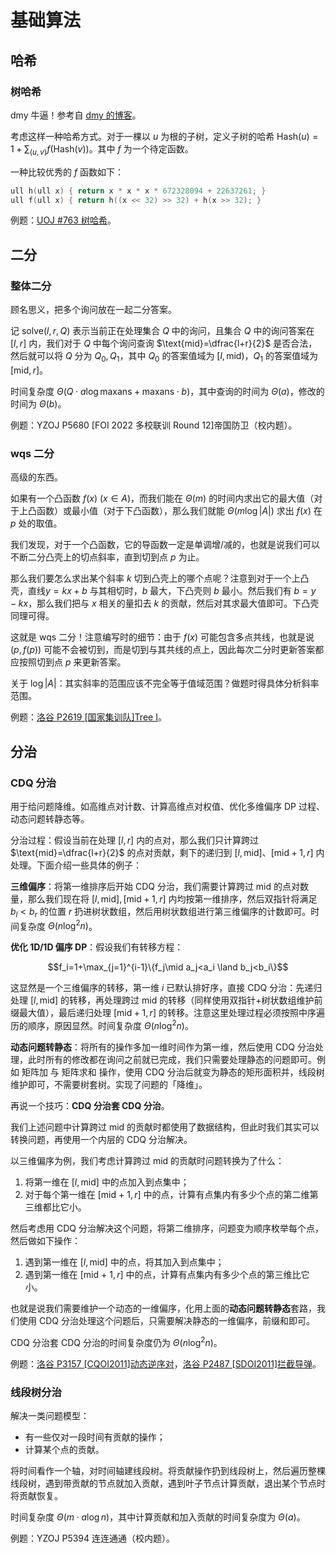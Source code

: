 # 基础算法
## 哈希
### 树哈希
dmy 牛逼！参考自 [dmy 的博客](https://peehs-moorhsum.blog.uoj.ac/blog/7891)。

考虑这样一种哈希方式。对于一棵以 $u$ 为根的子树，定义子树的哈希 $\text{Hash}(u)=1+\displaystyle\sum_{(u, v)}f(\text{Hash}(v))$。其中 $f$ 为一个待定函数。

一种比较优秀的 $f$ 函数如下：
```cpp
ull h(ull x) { return x * x * x * 672328094 + 22637261; }
ull f(ull x) { return h((x << 32) >> 32) + h(x >> 32); }
```

例题：[UOJ #763 树哈希](https://uoj.ac/problem/763)。
## 二分
### 整体二分
顾名思义，把多个询问放在一起二分答案。

记 $\text{solve}(l, r, Q)$ 表示当前正在处理集合 $Q$ 中的询问，且集合 $Q$ 中的询问答案在 $[l,r]$ 内，我们对于 $Q$ 中每个询问查询 $\text{mid}=\dfrac{l+r}{2}$ 是否合法，然后就可以将 $Q$ 分为 $Q_0, Q_1$，其中 $Q_0$ 的答案值域为 $[l,\text{mid})$，$Q_1$ 的答案值域为 $[\text{mid},r]$。

时间复杂度 $\Theta(Q\cdot a \log \text{maxans}+\text{maxans}\cdot b)$，其中查询的时间为 $\Theta(a)$，修改的时间为 $\Theta(b)$。

例题：YZOJ P5680 [FOI 2022 多校联训 Round 12]帝国防卫（校内题）。
### wqs 二分
高级的东西。

如果有一个凸函数 $f(x)\ (x \in A)$，而我们能在 $\Theta(m)$ 的时间内求出它的最大值（对于上凸函数）或最小值（对于下凸函数），那么我们就能 $\Theta(m \log |A|)$ 求出 $f(x)$ 在 $p$ 处的取值。

我们发现，对于一个凸函数，它的导函数一定是单调增/减的，也就是说我们可以不断二分凸壳上的切点斜率，直到切到点 $p$ 为止。

那么我们要怎么求出某个斜率 $k$ 切到凸壳上的哪个点呢？注意到对于一个上凸壳，直线$y=kx+b$ 与其相切时，$b$ 最大，下凸壳则 $b$ 最小。然后我们有 $b=y-kx$，那么我们把与 $x$ 相关的量扣去 $k$ 的贡献，然后对其求最大值即可。下凸壳同理可得。

这就是 wqs 二分！注意编写时的细节：由于 $f(x)$ 可能包含多点共线，也就是说 $(p,f(p))$ 可能不会被切到，而是切到与其共线的点上，因此每次二分时更新答案都应按照切到点 $p$ 来更新答案。

关于 $\log |A|$：其实斜率的范围应该不完全等于值域范围？做题时得具体分析斜率范围。

例题：[洛谷 P2619 [国家集训队]Tree I](https://www.luogu.com.cn/problem/P2619)。

## 分治
### CDQ 分治
用于给问题降维。如高维点对计数、计算高维点对权值、优化多维偏序 DP 过程、动态问题转静态等。

分治过程：假设当前在处理 $[l,r]$ 内的点对，那么我们只计算跨过 $\text{mid}=\dfrac{l+r}{2}$ 的点对贡献，剩下的递归到 $[l,\text{mid}]$、$[\text{mid}+1,r]$ 内处理。下面介绍一些具体的例子：

**三维偏序**：将第一维排序后开始 CDQ 分治，我们需要计算跨过 $\text{mid}$ 的点对数量，那么我们现在将 $[l,\text{mid}],[\text{mid}+1,r]$ 内均按第一维排序，然后双指针将满足 $b_l < b_r$ 的位置 $r$ 扔进树状数组，然后用树状数组进行第三维偏序的计数即可。时间复杂度 $\Theta(n \log^2 n)$。

**优化 1D/1D 偏序 DP**：假设我们有转移方程：

$$f_i=1+\max_{j=1}^{i-1}\{f_j\mid a_j<a_i \land b_j<b_i\}$$

这显然是一个三维偏序的转移，第一维 $i$ 已默认排好序，直接 CDQ 分治：先递归处理 $[l,\text{mid}]$ 的转移，再处理跨过 $\text{mid}$ 的转移（同样使用双指针+树状数组维护前缀最大值），最后递归处理 $[\text{mid}+1,r]$ 的转移。注意这里处理过程必须按照中序遍历的顺序，原因显然。时间复杂度 $\Theta(n \log^2 n)$。

**动态问题转静态**：将所有的操作多加一维时间作为第一维，然后使用 CDQ 分治处理，此时所有的修改都在询问之前就已完成，我们只需要处理静态的问题即可。例如 矩阵加 与 矩阵求和 操作，使用 CDQ 分治后就变为静态的矩形面积并，线段树维护即可，不需要树套树。实现了问题的「降维」。

再说一个技巧：**CDQ 分治套 CDQ 分治**。

我们上述问题中计算跨过 $\text{mid}$ 的贡献时都使用了数据结构，但此时我们其实可以转换问题，再使用一个内层的 CDQ 分治解决。

以三维偏序为例，我们考虑计算跨过 $\text{mid}$ 的贡献时问题转换为了什么：
1. 将第一维在 $[l, \text{mid}]$ 中的点加入到点集中；
2. 对于每个第一维在 $[\text{mid + 1}, r]$ 中的点，计算有点集内有多少个点的第二维第三维都比它小。

然后考虑用 CDQ 分治解决这个问题，将第二维排序，问题变为顺序枚举每个点，然后做如下操作：
1. 遇到第一维在 $[l, \text{mid}]$ 中的点，将其加入到点集中；
2. 遇到第一维在 $[\text{mid + 1}, r]$ 中的点，计算有点集内有多少个点的第三维比它小。

也就是说我们需要维护一个动态的一维偏序，化用上面的**动态问题转静态**套路，我们使用 CDQ 分治处理这个问题后，只需要解决静态的一维偏序，前缀和即可。

CDQ 分治套 CDQ 分治的时间复杂度仍为 $\Theta(n \log^2 n)$。

例题：[洛谷 P3157 [CQOI2011]动态逆序对](https://www.luogu.com.cn/problem/P3157)，[洛谷 P2487 [SDOI2011]拦截导弹](https://www.luogu.com.cn/problem/P2487)。
### 线段树分治
解决一类问题模型：
- 有一些仅对一段时间有贡献的操作；
- 计算某个点的贡献。

将时间看作一个轴，对时间轴建线段树。将贡献操作扔到线段树上，然后遍历整棵线段树，遇到带贡献的节点就加入贡献，遇到叶子节点计算贡献，退出某个节点时将贡献恢复。

时间复杂度 $\Theta(m\cdot a \log n)$，其中计算贡献和加入贡献的时间复杂度为 $\Theta(a)$。

例题：YZOJ P5394 连连通通（校内题）。